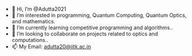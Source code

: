 - 👋 Hi, I’m @Adutta2021
- 👀 I’m interested in programming, Quantum Computing, Quantum Optics, and mathematics.
- 🌱 I’m currently learning competitive programming and algorithms..
- 💞️ I’m looking to collaborate on projects related to optics and computations..
- 📫 My Email: adutta20@iitk.ac.in

<!---
Adutta2021/Adutta2021 is a ✨ special ✨ repository because its `README.md` (this file) appears on your GitHub profile.
You can click the Preview link to take a look at your changes.
--->
